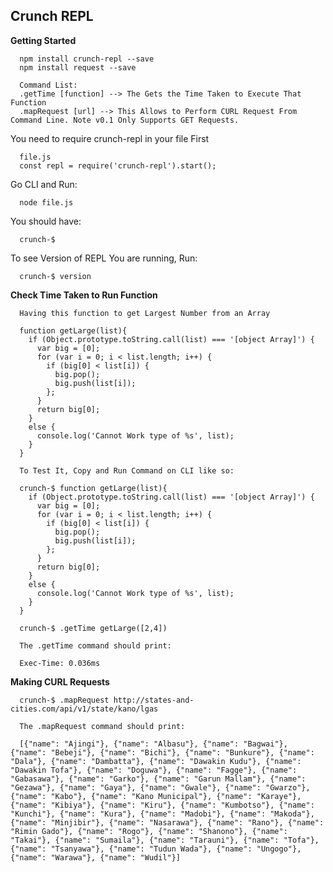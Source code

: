 
## Crunch REPL

**Getting Started**

      npm install crunch-repl --save
      npm install request --save

      Command List:
      .getTime [function] --> The Gets the Time Taken to Execute That Function
      .mapRequest [url] --> This Allows to Perform CURL Request From Command Line. Note v0.1 Only Supports GET Requests.

You need to require crunch-repl in your file First


      file.js
      const repl = require('crunch-repl').start();


Go CLI and Run:


      node file.js


You should have:


      crunch-$


To see Version of REPL You are running, Run:

      crunch-$ version

**Check Time Taken to Run Function**

      Having this function to get Largest Number from an Array

      function getLarge(list){
        if (Object.prototype.toString.call(list) === '[object Array]') {
          var big = [0];
          for (var i = 0; i < list.length; i++) {
            if (big[0] < list[i]) {
              big.pop();
              big.push(list[i]);
            };
          }
          return big[0];
        }
        else {
          console.log('Cannot Work type of %s', list);
        }
      }

      To Test It, Copy and Run Command on CLI like so:

      crunch-$ function getLarge(list){
        if (Object.prototype.toString.call(list) === '[object Array]') {
          var big = [0];
          for (var i = 0; i < list.length; i++) {
            if (big[0] < list[i]) {
              big.pop();
              big.push(list[i]);
            };
          }
          return big[0];
        }
        else {
          console.log('Cannot Work type of %s', list);
        }
      }

      crunch-$ .getTime getLarge([2,4])

      The .getTime command should print:

      Exec-Time: 0.036ms

**Making CURL Requests**

      crunch-$ .mapRequest http://states-and-cities.com/api/v1/state/kano/lgas

      The .mapRequest command should print:

      [{"name": "Ajingi"}, {"name": "Albasu"}, {"name": "Bagwai"}, {"name": "Bebeji"}, {"name": "Bichi"}, {"name": "Bunkure"}, {"name": "Dala"}, {"name": "Dambatta"}, {"name": "Dawakin Kudu"}, {"name": "Dawakin Tofa"}, {"name": "Doguwa"}, {"name": "Fagge"}, {"name": "Gabasawa"}, {"name": "Garko"}, {"name": "Garun Mallam"}, {"name": "Gezawa"}, {"name": "Gaya"}, {"name": "Gwale"}, {"name": "Gwarzo"}, {"name": "Kabo"}, {"name": "Kano Municipal"}, {"name": "Karaye"}, {"name": "Kibiya"}, {"name": "Kiru"}, {"name": "Kumbotso"}, {"name": "Kunchi"}, {"name": "Kura"}, {"name": "Madobi"}, {"name": "Makoda"}, {"name": "Minjibir"}, {"name": "Nasarawa"}, {"name": "Rano"}, {"name": "Rimin Gado"}, {"name": "Rogo"}, {"name": "Shanono"}, {"name": "Takai"}, {"name": "Sumaila"}, {"name": "Tarauni"}, {"name": "Tofa"}, {"name": "Tsanyawa"}, {"name": "Tudun Wada"}, {"name": "Ungogo"}, {"name": "Warawa"}, {"name": "Wudil"}]
